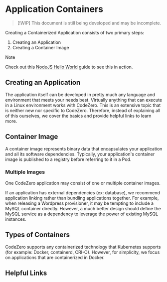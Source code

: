 # Application Containers

> [!WIP]
> This document is still being developed and may be incomplete.

Creating a Containerized Application consists of two primary steps:

1. Creating an Application
1. Creating a Container Image

> [!NOTE]
> Check out this [NodeJS Hello World](../guides/hello-world) guide to see this in action.

## Creating an Application

The application itself can be developed in pretty much any language and environment that meets your needs best. Virtually anything that can execute in a Linux environment works with CodeZero.  This is an extensive topic that is neither new nor specific to CodeZero.  Therefore, instead of explaining all of this ourselves, we cover the basics and provide helpful links to learn more.

## Container Image

A container image represents binary data that encapsulates your application and all its software dependencies.  Typically, your application's container image is published to a registry before referring to it in a Pod.

### Multiple Images

One CodeZero application may consist of one or multiple container images.

If an application has external dependencies (ex: database), we recommend application linking rather than bundling applications together.  For example, when releasing a Wordpress provisioner, it may be tempting to include a MySQL container directly. However, a much better design should define the MySQL service as a dependency to leverage the power of existing MySQL instances.

## Types of Containers

CodeZero supports any containerized technology that Kubernetes supports (for example: Docker, containerd, CRI-O).  However, for simplicity, we focus on applications that are containerized in Docker.

## Helpful Links

